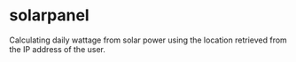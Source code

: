 # solarpanel
Calculating daily wattage from solar power using the location retrieved from the IP address of the user.
